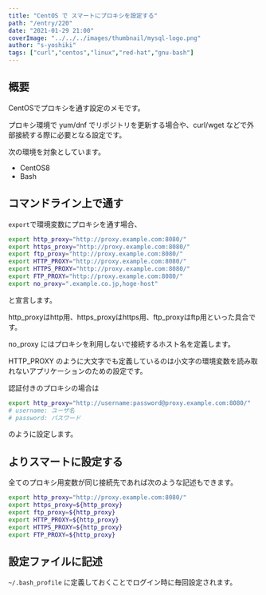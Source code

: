 ```yaml
---
title: "CentOS で スマートにプロキシを設定する"
path: "/entry/220"
date: "2021-01-29 21:00"
coverImage: "../../../images/thumbnail/mysql-logo.png"
author: "s-yoshiki"
tags: ["curl","centos","linux","red-hat","gnu-bash"]
---
```


## 概要

CentOSでプロキシを通す設定のメモです。

プロキシ環境で yum/dnf でリポジトリを更新する場合や、curl/wget などで外部接続する際に必要となる設定です。

次の環境を対象としています。

 - CentOS8
 - Bash


## コマンドライン上で通す

`export`で環境変数にプロキシを通す場合、

```bash
export http_proxy="http://proxy.example.com:8080/"
export https_proxy="http://proxy.example.com:8080/"
export ftp_proxy="http://proxy.example.com:8080/"
export HTTP_PROXY="http://proxy.example.com:8080/"
export HTTPS_PROXY="http://proxy.example.com:8080/"
export FTP_PROXY="http://proxy.example.com:8080/"
export no_proxy=".example.co.jp,hoge-host"
```

と宣言します。

http_proxyはhttp用、https_proxyはhttps用、ftp_proxyはftp用といった具合です。

no_proxy にはプロキシを利用しないで接続するホスト名を定義します。

HTTP_PROXY のように大文字でも定義しているのは小文字の環境変数を読み取れないアプリケーションのための設定です。

認証付きのプロキシの場合は

```bash
export http_proxy="http://username:password@proxy.example.com:8080/"
# username: ユーザ名
# password: パスワード
```

のように設定します。

## よりスマートに設定する

全てのプロキシ用変数が同じ接続先であれば次のような記述もできます。

```bash
export http_proxy="http://proxy.example.com:8080/"
export https_proxy=${http_proxy}
export ftp_proxy=${http_proxy}
export HTTP_PROXY=${http_proxy}
export HTTPS_PROXY=${http_proxy}
export FTP_PROXY=${http_proxy}
```

## 設定ファイルに記述

`~/.bash_profile` に定義しておくことでログイン時に毎回設定されます。